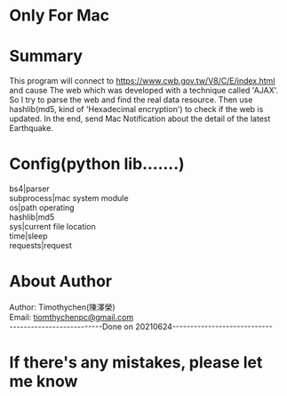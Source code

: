 # Only For Mac   
# Summary
This program will connect to https://www.cwb.gov.tw/V8/C/E/index.html and cause The web which was developed with a technique called 'AJAX'.  
So I try to parse the web and find the real data resource. Then use hashlib(md5, kind of 'Hexadecimal encryption') to check if the web is updated.
In the end, send Mac Notification about the detail of the latest Earthquake.  
# Config(python lib.......)
bs4|parser  
subprocess|mac system module    
os|path operating  
hashlib|md5  
sys|current file location  
time|sleep  
requests|request  
# About Author
Author: Timothychen(陳澤榮)  
Email:  tiomthychenpc@gmail.com  
--------------------------Done on 20210624----------------------------
# If there's any mistakes, please let me know
